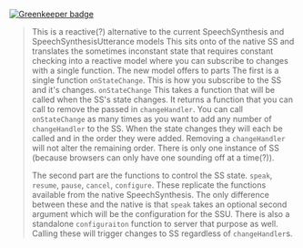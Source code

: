 
[![Greenkeeper badge](https://badges.greenkeeper.io/easilyBaffled/state-speech-synth.svg)](https://greenkeeper.io/)

> This is a reactive(?) alternative to the current SpeechSynthesis and SpeechSynthesisUtterance models
> This sits onto of the native SS and translates the sometimes inconstant state that requires constant checking into a reactive model where you can subscribe to changes with a single function.
> The new model offers to parts
> The first is a single function `onStateChange`. This is how you subscribe to the SS and it's changes.
> `onStateChange` This takes a function that will be called when the SS's state changes. It returns a function that you can call to remove the passed in `changeHandler`. You can call `onStateChange` as many times as you want to add any number of `changeHandler` to the SS. When the state changes they will each be called and in the order they were added. Removing a `changeHandler` will not alter the remaining order.
> There is only one instance of SS (because browsers can only have one sounding off at a time(?)).
>
> The second part are the functions to control the SS state. `speak`, `resume`, `pause`, `cancel`, `configure`.
> These replicate the functions available from the native SpeechSynthesis.
> The only difference between these and the native is that `speak` takes an optional second argument which will be the configuration for the SSU.
> There is also a standalone `configuraiton` function to server that purpose as well. Calling these will trigger changes to SS regardless of `changeHandler`s.
